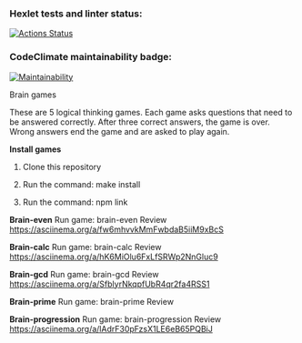 ### Hexlet tests and linter status:
[![Actions Status](https://github.com/Developer2220/js-starter-project-44/workflows/hexlet-check/badge.svg)](https://github.com/Developer2220/js-starter-project-44/actions)

### CodeClimate maintainability badge:
[![Maintainability](https://api.codeclimate.com/v1/badges/93130a107a9b3d3a5d56/maintainability)](https://codeclimate.com/github/Developer2220/js-starter-project-44/maintainability)

Brain games

These are 5 logical thinking games. Each game asks questions that need to be answered correctly. After three correct answers, the game is over. Wrong answers end the game and are asked to play again.

**Install games**

1. Clone this repository

2. Run the command: make install

3. Run the command: npm link

**Brain-even**
Run game: brain-even 
Review https://asciinema.org/a/fw6mhvvkMmFwbdaB5iiM9xBcS 

**Brain-calc**
Run game: brain-calc
Review https://asciinema.org/a/hK6MiOlu6FxLfSRWp2NnGluc9

**Brain-gcd**
Run game: brain-gcd
Review https://asciinema.org/a/SfblyrNkqpfUbR4qr2fa4RSS1

**Brain-prime**
Run game: brain-prime
Review 

**Brain-progression**
Run game: brain-progression
Review https://asciinema.org/a/lAdrF30pFzsX1LE6eB65PQBiJ



